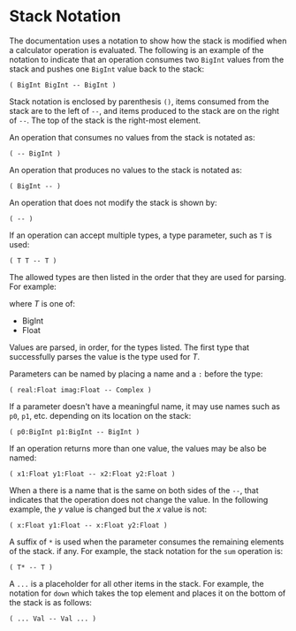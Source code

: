# Stack Notation

The documentation uses a notation to show how the stack is modified when
a calculator operation is evaluated. The following is an example of the
notation to indicate that an operation consumes two `BigInt` values from
the stack and pushes one `BigInt` value back to the stack:

    ( BigInt BigInt -- BigInt )

Stack notation is enclosed by parenthesis `()`, items consumed from the
stack are to the left of `--`, and items produced to the stack are on the
right of `--`. The top of the stack is the right-most element.

An operation that consumes no values from the stack is notated as:

    ( -- BigInt )

An operation that produces no values to the stack is notated as:

    ( BigInt -- )

An operation that does not modify the stack is shown by:

    ( -- )

If an operation can accept multiple types, a type parameter, such as `T` is
used:

    ( T T -- T )

The allowed types are then listed in the order that they are used for parsing. For
example:

where *T* is one of:
- BigInt
- Float

Values are parsed, in order, for the types listed. The first type that successfully parses the value is the type used for *T*.

Parameters can be named by placing a name and a `:` before the type:

    ( real:Float imag:Float -- Complex )

If a parameter doesn't have a meaningful name, it may use names such
as `p0`, `p1`, etc. depending on its location on the stack:

    ( p0:BigInt p1:BigInt -- BigInt )

If an operation returns more than one value, the values may be also be named:

    ( x1:Float y1:Float -- x2:Float y2:Float )

When a there is a name that is the same on both sides of the `--`, that
indicates that the operation does not change the value. In the following
example, the *y* value is changed but the *x* value is not:

    ( x:Float y1:Float -- x:Float y2:Float )

A suffix of `*` is used when the parameter consumes the remaining elements of
the stack. if any. For example, the stack notation for the `sum` operation is:

    ( T* -- T )

A `...` is a placeholder for all other items in the stack. For example, the
notation for `down` which takes the top element and places it on the bottom
of the stack is as follows:

    ( ... Val -- Val ... )

